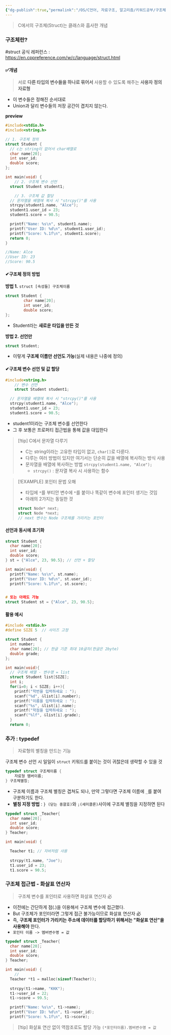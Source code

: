 ```yaml
---
{"dg-publish":true,"permalink":"/OS/C언어, 자료구조, 알고리즘/키워드공부/구조체/","noteIcon":"","created":"2025-08-07T21:05:08.807+09:00","updated":"2025-08-18T01:06:32.584+09:00"}
---
```




> C에서의 구조체(Struct)는 클래스와 흡사한 개념

### 구조체란? 
#struct 
공식 레퍼런스 : https://en.cppreference.com/w/c/language/struct.html

#### ✅개념 
 > 서로 **다른 타입의 변수들을 하나로 묶어서** 사용할 수 있도록 해주는 **사용자 정의 자료형** 
- 이 변수들은 정해진 순서대로 
- Union과 달리 변수들의 저장 공간이 겹치지 않는다. 

**preview**
```c
#include<stdio.h>
#include<string.h>

// 1. 구조체 정의 
struct Student {
  // c는 string이 없어서 char배열로
  char name[20];
  int user_id;
  double score;
};

int main(void) {
	// 2. 구조체 변수 선언 
  struct Student student1;

	// 3. 구조체 값 할당 
  // 문자열을 배열에 복사 시 "strcpy()"를 사용
  strcpy(student1.name, "Alce");
  student1.user_id = 23;
  student1.score = 90.5;

  printf("Name: %s\n", student1.name);
  printf("User ID: %d\n", student1.user_id);
  printf("Score: %.1f\n", student1.score);
  return 0;
}

//Name: Alce
//User ID: 23
//Score: 90.5
```


#### ✔구조체 정의 방법
**방법 1.** `struct [속성들] 구조체이름`
```c
struct Student {
		char name[20];
		int user_id;
		double score;
};
```
- Student라는 **새로운 타입을 만든 것** 

**방법 2. 선언만** 
```c
struct Student;
```
- 이렇게 **구조체 이름만 선언도 가능**(실제 내용은 나중에 정의)



#### ✔구조체 변수 선언 및 값 할당 
```c
#include<string.h>
	// 변수 선언 
	struct Student student1;

  // 문자열을 배열에 복사 시 "strcpy()"를 사용
  strcpy(student1.name, "Alce");
  student1.user_id = 23;
  student1.score = 90.5;
```
- student1이라는 구조체 변수를 선언한다
- 그 후 보통은 프로퍼티 접근법을 통해 값을 대입한다

>[!tip] C에서 문자열 다루기 
>- C는 string이라는 고유한 타입이 없고, `char[]`로 다룬다.
>- 다루는 여러 방법이 있지만 여기서는 단순히 값을 배열에 복사하는 방식 사용
>- 문자열을 배열에 복사하는 방법 `strcpy(student1.name, "Alce");`
>	- `strcpy()` : 문자열 복사 시 사용하는 함수 

 

>[!EXAMPLE] 포인터 문법 오해 
>- 타입에 `*`를 부티안 변수에 `*`를 붙이나 똑같이 변수에 포인터 생기는 것임 
>- 아래의 2가지는 동일한 것 
>```c
>struct Node* next;
>struct Node *next;
>// next 변수는 Node 구조체를 가리키는 포인터
>```

#### 선언과 동시에 초기화 
```c
struct Student {
  char name[20];
  int user_id;
  double score;
} st = {"Alce", 23, 90.5}; // 선언 + 할당 

int main(void) {
  printf("Name: %s\n", st.name);
  printf("User ID: %d\n", st.user_id);
  printf("Score: %.1f\n", st.score);


# 또는 아래도 가능 
struct Student st = {"Alce", 23, 90.5};
```


#### 활용 예시 

```c
#include <stdio.h>
#define SIZE 5  // 사이즈 고정

struct Student {
  int number;
  char name[20]; // 한글 기준 최대 10글자(한글은 2byte)
  double grade;
};

int main(void){
  // 구조체 배열 - 변수명 = list
  struct Student list[SIZE];
  int i;
  for(i=0; i < SIZE; i++){
    printf("학번을 입력하세요 : ");
    scanf("%d", &list[i].number);
    printf("이름을 입력하세요 : ");
    scanf("%s", &list[i].name);
    printf("학점을 입력하세요 : ");
    scanf("%lf", &list[i].grade);
  }
  return 0;
```


### 추가 : typedef 
> 자료형의 별칭을 만드는 기능

구조체 변수 선언 시 일일이 `struct` 키워드를 붙이는 것이 귀찮은데 생략할 수 있을 것 
```c
typedef struct 구조체이름 {
    자료형 멤버이름;
} 구조체별칭;
```
- 구조체 이름과 구조체 별칭은 겹쳐도 되나, 만약 그렇다면 구조체 이름에 `_`를 붙여 구분하기도 한다.
- **별칭 지정 방법** : `} (닫는 중괄호)`와 `;(세미콜론)`사이에 구조체 별칭을 지정하면 된다

```C
typedef struct _Teacher{
  char name[20];
  int user_id;
  double score;
} Teacher;

int main(void) {

  Teacher t1; // 자바처럼 사용 
  
  strcpy(t1.name, "Joe");
  t1.user_id = 23;
  t1.score = 90.5;
```


### 구조체 접근법 - 화살표 연산자 
> 구조체 변수를 포인터로 사용하면 화살표 연산자 必
- 이전에는 간단하게 점(.)을 이용해서 구조체 변수에 접근했다. 
- But 구조체가 포인터라면 그렇게 접근 불가능이므로 화살표 연산자 必
- 즉, **구조체 포인터가 가리키는 주소에 데이터를 할당하기 위해서는 "화살표 연산"을 사용해야** 한다.
- `포인터 이름 -> 멤버변수명 = 값`

```c
typedef struct _Teacher{
  char name[20];
  int user_id;
  double score;
} Teacher;

int main(void) {
	// 
  Teacher *t1 = malloc(sizeof(Teacher));
  
  strcpy(t1->name, "KKK");
  t1->user_id = 22;
  t1->score = 99.5;

  printf("Name: %s\n", t1->name);
  printf("User ID: %d\n", t1->user_id);
  printf("Score: %.1f\n", t1->score);
```


>[!tip] 화살표 연산 없이 역참조로도 할당 가능 
>`(*포인터이름).멤버변수명 = 값`

